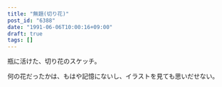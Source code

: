 ```yaml
---
title: "無題(切り花)"
post_id: "6388"
date: "1991-06-06T10:00:16+09:00"
draft: true
tags: []
---
```



瓶に活けた、切り花のスケッチ。

何の花だったかは、もはや記憶にないし、イラストを見ても思いだせない。
